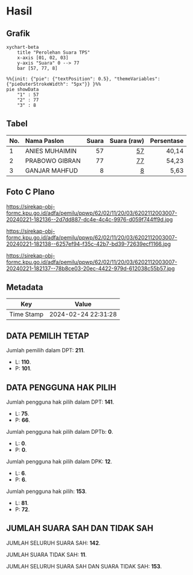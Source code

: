 # Hasil

## Grafik

```mermaid
xychart-beta
    title "Perolehan Suara TPS"
    x-axis [01, 02, 03]
    y-axis "Suara" 0 --> 77
    bar [57, 77, 8]
```

```mermaid
%%{init: {"pie": {"textPosition": 0.5}, "themeVariables": {"pieOuterStrokeWidth": "5px"}} }%%
pie showData
    "1" : 57
    "2" : 77
    "3" : 8
```

## Tabel

| No. | Nama Paslon    | Suara | Suara (raw) | Persentase |
|:--- |:-------------- | -----:| -----------:| ----------:|
| 1   | ANIES MUHAIMIN | 57    | [57][p-1]   | 40,14      |
| 2   | PRABOWO GIBRAN | 77    | [77][p-2]   | 54,23      |
| 3   | GANJAR MAHFUD  | 8     | [8][p-3]    | 5,63       |


[p-1]: https://github.com/gigit-pemilu/pemilu-2024-62-kalimantan-tengah/blob/main/pilpres/hitung-suara/sub/62-kalimantan-tengah/sub/02-kotawaringin-timur/sub/11-teluk-sampit/sub/2003-lampuyang/sub/007-tps/sub/paslon-1.txt
[p-2]: https://github.com/gigit-pemilu/pemilu-2024-62-kalimantan-tengah/blob/main/pilpres/hitung-suara/sub/62-kalimantan-tengah/sub/02-kotawaringin-timur/sub/11-teluk-sampit/sub/2003-lampuyang/sub/007-tps/sub/paslon-2.txt
[p-3]: https://github.com/gigit-pemilu/pemilu-2024-62-kalimantan-tengah/blob/main/pilpres/hitung-suara/sub/62-kalimantan-tengah/sub/02-kotawaringin-timur/sub/11-teluk-sampit/sub/2003-lampuyang/sub/007-tps/sub/paslon-3.txt

## Foto C Plano

https://sirekap-obj-formc.kpu.go.id/adfa/pemilu/ppwp/62/02/11/20/03/6202112003007-20240221-182136--2d7dd887-dc4e-4c4c-9976-d059f744ff9d.jpg

https://sirekap-obj-formc.kpu.go.id/adfa/pemilu/ppwp/62/02/11/20/03/6202112003007-20240221-182138--6257ef94-f35c-42b7-bd39-72639ecf1166.jpg

https://sirekap-obj-formc.kpu.go.id/adfa/pemilu/ppwp/62/02/11/20/03/6202112003007-20240221-182137--78b8ce03-20ec-4422-979d-612038c55b57.jpg


## Metadata

| Key        | Value               |
| ---------- | ------------------- |
| Time Stamp | 2024-02-24 22:31:28 |


## DATA PEMILIH TETAP

Jumlah pemilih dalam DPT: **211**.
 * L: **110**.
 * P: **101**.

## DATA PENGGUNA HAK PILIH

Jumlah pengguna hak pilih dalam DPT: **141**.
 * L: **75**.
 * P: **66**.

Jumlah pengguna hak pilih dalam DPTb: **0**.
 * L: **0**.
 * P: **0**.

Jumlah pengguna hak pilih dalam DPK: **12**.
 * L: **6**.
 * P: **6**.

Jumlah pengguna hak pilih: **153**.
 * L: **81**.
 * P: **72**.

## JUMLAH SUARA SAH DAN TIDAK SAH

JUMLAH SELURUH SUARA SAH: **142**.

JUMLAH SUARA TIDAK SAH: **11**.

JUMLAH SELURUH SUARA SAH DAN SUARA TIDAK SAH: **153**.


